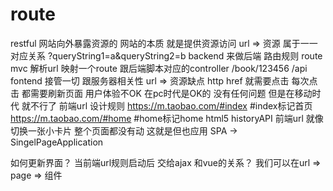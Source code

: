 # route
restful 网站向外暴露资源的 网站的本质 就是提供资源访问
url => 资源 属于一一对应关系
?queryString1=a&queryString2=b
backend 来做后端 路由规则  route
mvc 解析url 映射一个route 跟后端脚本对应的controller
/book/123456
/api
fontend 接管一切
跟服务器相关性
url => 资源缺点  http
href 就需要点击  每次点击 都需要刷新页面 用户体验不OK 在pc时代是OK的 没有任何问题 但是在移动时代 就不行了
前端url 设计规则
https://m.taobao.com/#index  #index标记首页
https://m.taobao.com/#home   #home标记home
html5 historyAPI
前端url 就像切换一张小卡片
整个页面都没有动 这就是但也应用 SPA -> SingelPageApplication

如何更新界面？ 当前端url规则启动后 交给ajax 
和vue的关系？ 我们可以在url => page => 组件

